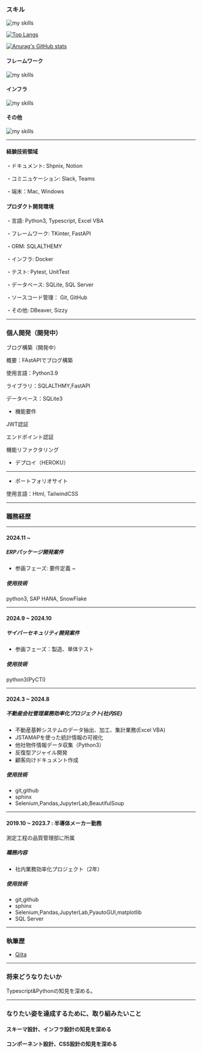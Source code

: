 ### スキル

<img alt="my skills" src="https://skillicons.dev/icons?theme=dark&perline=7&i=html,css,js,ts,python,vba" />

[![Top Langs](https://github-readme-stats.vercel.app/api/top-langs/?username=TA1851)](https://github.com/anuraghazra/github-readme-stats)

[![Anurag's GitHub stats](https://github-readme-stats.vercel.app/api?username=TA1851)](https://github.com/anuraghazra/github-readme-stats)

#### フレームワーク

<img alt="my skills" src="https://skillicons.dev/icons?theme=dark&perline=7&i=tailwind,vue,nuxt,fastapi"/>

#### インフラ

<img alt="my skills" src="https://skillicons.dev/icons?theme=dark&perline=7&i=docker,vite,vercel" />

#### その他

<img alt="my skills" src="https://skillicons.dev/icons?theme=dark&perline=7&i=figma,github,sqlite," />

---
#### 経験技術領域
・ドキュメント: Shpnix, Notion

・コミニュケーション: Slack, Teams

・端末：Mac, Windows

#### プロダクト開発環境
・言語: Python3, Typescript, Excel VBA

・フレームワーク: TKinter, FastAPI

・ORM: SQLALTHEMY

・インフラ: Docker

・テスト: Pytest, UnitTest

・データベース: SQLite, SQL Server

・ソースコード管理： Git, GitHub

・その他: DBeaver, Sizzy

---
### 個人開発（開発中）

ブログ構築（開発中）

概要：FAstAPIでブログ構築

使用言語：Python3.9

ライブラリ：SQLALTHMY,FastAPI

データベース：SQLite3

- 機能要件

JWT認証

エンドポイント認証

機能リファクタリング

- デプロイ（HEROKU）

---
- ポートフォリオサイト

使用言語：Html, TailwindCSS

---
### 職務経歴
---
#### 2024.11 ~
##### ERPパッケージ開発案件
- 参画フェーズ: 要件定義 ~
##### 使用技術
python3, SAP HANA, SnowFlake

---
#### 2024.9 ~ 2024.10
##### サイバーセキュリティ開発案件
- 参画フェーズ：製造、単体テスト

##### 使用技術
python3(PyCTI)

---
#### 2024.3 ~ 2024.8
##### 不動産会社管理業務効率化プロジェクト(社内SE)
- 不動産基幹システムのデータ抽出、加工、集計業務(Excel VBA)
- JSTAMAPを使った統計情報の可視化
- 他社物件情報データ収集（Python3）
- 反復型アジャイル開発
- 顧客向けドキュメント作成

##### 使用技術
- git,github
- sphinx
- Selenium,Pandas,JupyterLab,BeautifulSoup

---
#### 2019.10 ~ 2023.7 : 半導体メーカー勤務
測定工程の品質管理部に所属

##### 職務内容
- 社内業務効率化プロジェクト（2年）

##### 使用技術
- git,github
- sphinx
- Selenium,Pandas,JupyterLab,PyautoGUI,matplotlib
- SQL Server

---
### 執筆歴
- [Qiita](https://qiita.com/TA6335)

---
### 将来どうなりたいか
Typescript&Pythonの知見を深める。

---
### なりたい姿を達成するために、取り組みたいこと
#### スキーマ設計、インフラ設計の知見を深める
#### コンポーネント設計、CSS設計の知見を深める

